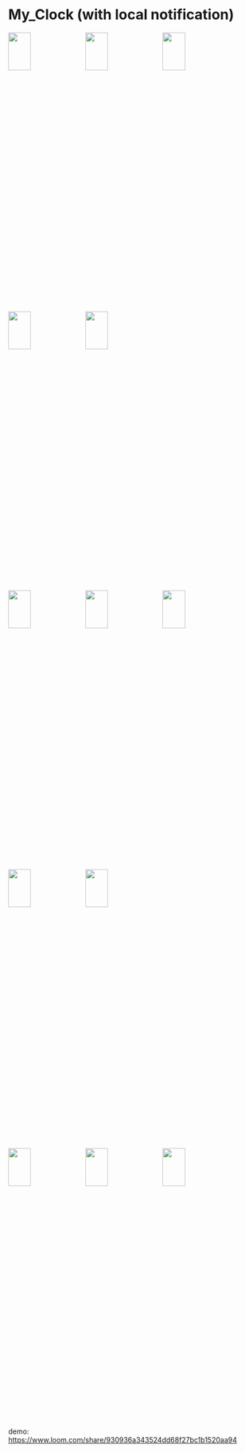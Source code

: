 # My_Clock (with local notification)

<img width=30% height=14% src="https://user-images.githubusercontent.com/62088928/199104619-4924685e-375d-4e3f-94d2-216a06c70dd8.jpg">    <img width=30% height=14% src="https://user-images.githubusercontent.com/62088928/206045872-5cdf4932-535a-4c3d-88dc-e6aa611e6b32.jpg">   <img width=30% height=14% src="https://user-images.githubusercontent.com/62088928/206045911-6178dab1-c6e0-4c70-906c-e2dc02359350.jpg">

<img width=30% height=14% src="https://user-images.githubusercontent.com/62088928/199104698-d49186b7-e0c7-4a71-900b-4b1fc6864e49.jpg">    <img width=30% height=14% src="https://user-images.githubusercontent.com/62088928/199104763-453c839a-0104-484f-a554-e21eba44d0fe.jpg">

<img width=30% height=14% src="https://user-images.githubusercontent.com/62088928/206270380-ab898be9-332c-4227-b317-98a1f6df8226.jpg">   <img width=30% height=14% src="https://user-images.githubusercontent.com/62088928/206270461-630be1e0-2f9f-432c-8303-0e6380ab76e6.PNG">  <img width=30% height=14% src="https://user-images.githubusercontent.com/62088928/206270541-bab75bfd-6858-49c7-9aa6-512d30ee74a9.jpg">


<img width=30% height=14% src="https://user-images.githubusercontent.com/62088928/199104834-43d1aba6-6eec-432b-9d56-beb997c33e7a.jpg">    <img width=30% height=14% src="https://user-images.githubusercontent.com/62088928/208635943-f9cf3085-d8d9-4657-ba2a-e1bb7a4adcfe.jpg">

<img width=30% height=14% src="https://user-images.githubusercontent.com/62088928/199105207-b26db57e-c3f7-4333-8599-e5c6c0863b49.jpg">    <img width=30% height=14% src="https://user-images.githubusercontent.com/62088928/208635800-05d5b510-09ad-4a1a-8afc-26666e00adea.jpg">   <img width=30% height=14% src="https://user-images.githubusercontent.com/62088928/208635881-df2835e0-e5cf-4d28-840f-6a3d077a5f3c.jpg">


 
demo: https://www.loom.com/share/930936a343524dd68f27bc1b1520aa94
